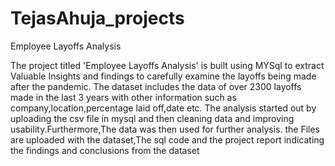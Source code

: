 # TejasAhuja_projects

Employee Layoffs Analysis


The project titled 'Employee Layoffs Analysis' is built using MYSql to extract Valuable Insights and findings to carefully examine the layoffs being made after the pandemic.
The dataset includes the data of over 2300 layoffs made in the last 3 years with other information such as company,location,percentage laid off,date etc.
The analysis started out by uploading the csv file in mysql and then cleaning data and improving usability.Furthermore,The data was then used for further analysis.
the Files are uploaded with the dataset,The sql code and the project report indicating the findings and conclusions from the dataset
